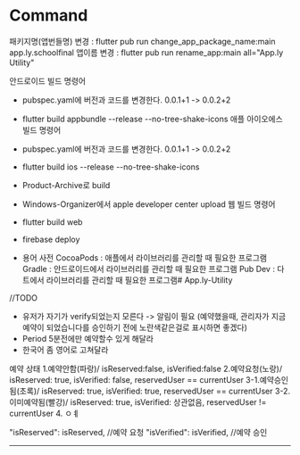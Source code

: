 # Command
패키지명(앱번들명) 변경 : flutter pub run change_app_package_name:main app.ly.schoolfinal
앱이름 변경 : flutter pub run rename_app:main all="App.ly Utility"

안드로이드 빌드 명령어
- pubspec.yaml에 버전과 코드를 변경한다. 0.0.1+1 -> 0.0.2+2
- flutter build appbundle --release --no-tree-shake-icons
애플 아이오에스 빌드 명령어
- pubspec.yaml에 버전과 코드를 변경한다. 0.0.1+1 -> 0.0.2+2
- flutter build ios --release --no-tree-shake-icons
- Product-Archive로 build 
- Windows-Organizer에서 apple developer center upload
웹 빌드 명령어
- flutter build web
- firebase deploy

- 용어 사전
CocoaPods : 애플에서 라이브러리를 관리할 때 필요한 프로그램
Gradle : 안드로이드에서 라이브러리를 관리할 때 필요한 프로그램
Pub Dev : 다트에서 라이브러리를 관리할 때 필요한 프로그램# App.ly-Utility




//TODO
- 유저가 자기가 verify되었는지 모른다 -> 알림이 필요 (예약했을때, 관리자가 지금 예약이 되었습니다를 승인하기 전에 노란색같은걸로 표시하면 좋겠다)
- Period 5분전에만 예약할수 있게 해달라
- 한국어 좀 영어로 고쳐달라

예약 상태
1.예약안함(파랑)/ isReserved:false, isVerified:false
2.예약요청(노랑)/ isReserved: true, isVerified: false, reservedUser == currentUser
3-1.예약승인됨(초록)/ isReserved: true, isVerified: true, reservedUser == currentUser
3-2.이미예약됨(빨강)/ isReserved: true, isVerified: 상관없음, reservedUser != currentUser
4. ㅇㅖ

"isReserved": isReserved, //예약 요청
"isVerified": isVerified, //예약 승인

-----



